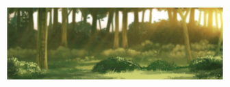 ![cool banner thingy goes here](https://github.com/OutOfColors/OutOfColors/blob/main/tweet_to_image_banner.jpeg?raw=true)
